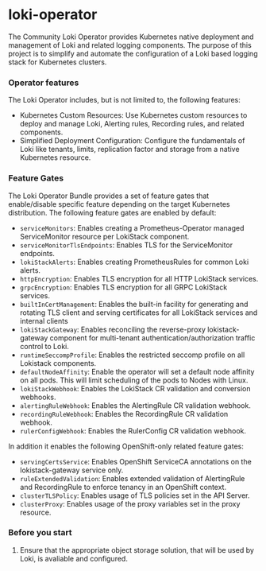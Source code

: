 # loki-operator

The Community Loki Operator provides Kubernetes native deployment and management of Loki and related logging components.
The purpose of this project is to simplify and automate the configuration of a Loki based logging stack for Kubernetes clusters.

### Operator features

The Loki Operator includes, but is not limited to, the following features:

* Kubernetes Custom Resources: Use Kubernetes custom resources to deploy and manage Loki, Alerting rules, Recording rules, and related components.
* Simplified Deployment Configuration: Configure the fundamentals of Loki like tenants, limits, replication factor and storage from a native Kubernetes resource.

### Feature Gates

The Loki Operator Bundle provides a set of feature gates that enable/disable specific feature depending on the target Kubernetes distribution. The following feature gates are enabled by default:
* `serviceMonitors`: Enables creating a Prometheus-Operator managed ServiceMonitor resource per LokiStack component.
* `serviceMonitorTlsEndpoints`: Enables TLS for the ServiceMonitor endpoints.
* `lokiStackAlerts`: Enables creating PrometheusRules for common Loki alerts.
* `httpEncryption`: Enables TLS encryption for all HTTP LokiStack services.
* `grpcEncryption`: Enables TLS encryption for all GRPC LokiStack services.
* `builtInCertManagement`: Enables the built-in facility for generating and rotating TLS client and serving certificates for all LokiStack services and internal clients
* `lokiStackGateway`: Enables reconciling the reverse-proxy lokistack-gateway component for multi-tenant authentication/authorization traffic control to Loki.
* `runtimeSeccompProfile`: Enables the restricted seccomp profile on all Lokistack components.
* `defaultNodeAffinity`: Enable the operator will set a default node affinity on all pods. This will limit scheduling of the pods to Nodes with Linux.
* `lokiStackWebhook`: Enables the LokiStack CR validation and conversion webhooks.
* `alertingRuleWebhook`: Enables the AlertingRule CR validation webhook.
* `recordingRuleWebhook`: Enables the RecordingRule CR validation webhook.
* `rulerConfigWebhook`: Enables the RulerConfig CR validation webhook.

In addition it enables the following OpenShift-only related feature gates:
* `servingCertsService`: Enables OpenShift ServiceCA annotations on the lokistack-gateway service only.
* `ruleExtendedValidation`: Enables extended validation of AlertingRule and RecordingRule to enforce tenancy in an OpenShift context.
* `clusterTLSPolicy`: Enables usage of TLS policies set in the API Server.
* `clusterProxy`: Enables usage of the proxy variables set in the proxy resource.

### Before you start

1. Ensure that the appropriate object storage solution, that will be used by Loki, is avaliable and configured.